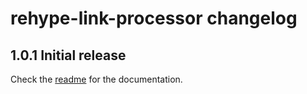 # rehype-link-processor changelog

## 1.0.1 Initial release
Check the [readme](readme.md) for the documentation.

